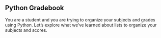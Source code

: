 ## Python Gradebook

You are a student and you are trying to organize your subjects and grades using Python. Let’s explore what we’ve learned about lists to organize your subjects and scores.